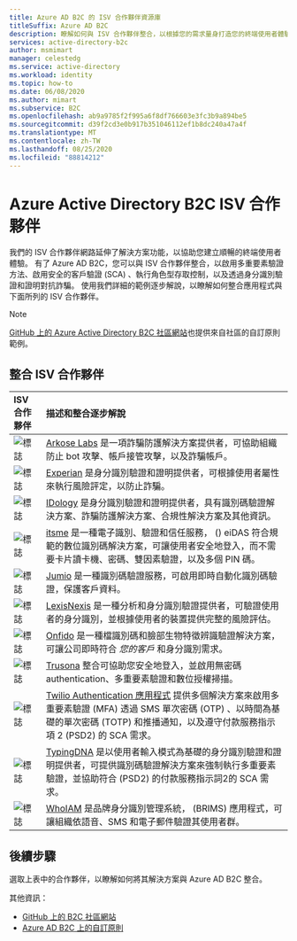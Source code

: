 ```yaml
---
title: Azure AD B2C 的 ISV 合作夥伴資源庫
titleSuffix: Azure AD B2C
description: 瞭解如何與 ISV 合作夥伴整合，以根據您的需求量身打造您的終端使用者體驗。 我們的合作夥伴網路延伸了解決方案功能;啟用 MFA、保護客戶驗證、角色型存取控制;透過身份驗證驗證來對抗詐騙。
services: active-directory-b2c
author: msmimart
manager: celestedg
ms.service: active-directory
ms.workload: identity
ms.topic: how-to
ms.date: 06/08/2020
ms.author: mimart
ms.subservice: B2C
ms.openlocfilehash: ab9a9785f2f995a6f8df766603e3fc3b9a894be5
ms.sourcegitcommit: d39f2cd3e0b917b351046112ef1b8dc240a47a4f
ms.translationtype: MT
ms.contentlocale: zh-TW
ms.lasthandoff: 08/25/2020
ms.locfileid: "88814212"
---
```

# <a name="azure-active-directory-b2c-isv-partners"></a>Azure Active Directory B2C ISV 合作夥伴

我們的 ISV 合作夥伴網路延伸了解決方案功能，以協助您建立順暢的終端使用者體驗。 有了 Azure AD B2C，您可以與 ISV 合作夥伴整合，以啟用多重要素驗證方法、啟用安全的客戶驗證 (SCA) 、執行角色型存取控制，以及透過身分識別驗證和證明對抗詐騙。 使用我們詳細的範例逐步解說，以瞭解如何整合應用程式與下面所列的 ISV 合作夥伴。

>[!NOTE]
>[GitHub 上的 Azure Active Directory B2C 社區網站](https://azure-ad-b2c.github.io/azureadb2ccommunity.io/)也提供來自社區的自訂原則範例。

## <a name="integration-isv-partners"></a>整合 ISV 合作夥伴

| ISV 合作夥伴 | 描述和整合逐步解說  |
| :--- | :--- |
| ![標誌](./media/partner-gallery/arkose-logo.png) | [Arkose Labs](./partner-arkose-labs.md) 是一項詐騙防護解決方案提供者，可協助組織防止 bot 攻擊、帳戶接管攻擊，以及詐騙帳戶。
| ![標誌](./media/partner-gallery/experian-logo.png) | [Experian](./partner-experian.md) 是身分識別驗證和證明提供者，可根據使用者屬性來執行風險評定，以防止詐騙。|
| ![標誌](./media/partner-gallery/idology-logo.png) | [IDology](./partner-idology.md) 是身分識別驗證和證明提供者，具有識別碼驗證解決方案、詐騙防護解決方案、合規性解決方案及其他資訊。|
| ![標誌](./media/partner-gallery/itsme-logo.png) | [itsme](./partner-itsme.md) 是一種電子識別、驗證和信任服務， () eiDAS 符合規範的數位識別碼解決方案，可讓使用者安全地登入，而不需要卡片讀卡機、密碼、雙因素驗證，以及多個 PIN 碼。 |
| ![標誌](./media/partner-gallery/jumio-logo.png) | [Jumio](./partner-jumio.md) 是一種識別碼驗證服務，可啟用即時自動化識別碼驗證，保護客戶資料。 |
| ![標誌](./media/partner-gallery/lexisnexis-logo.png) | [LexisNexis](./partner-lexisnexis.md) 是一種分析和身分識別驗證提供者，可驗證使用者的身分識別，並根據使用者的裝置提供完整的風險評估。 |
| ![標誌](./media/partner-gallery/onfido-logo.png) | [Onfido](./partner-onfido.md) 是一種檔識別碼和臉部生物特徵辨識驗證解決方案，可讓公司即時符合 *您的客戶* 和身分識別需求。  |
| ![標誌](./media/partner-gallery/trusona-logo.png) | [Trusona](./partner-trusona.md) 整合可協助您安全地登入，並啟用無密碼 authentication、多重要素驗證和數位授權掃描。|
| ![標誌](./media/partner-gallery/twilio-logo.png) | [Twilio Authentication 應用程式](./partner-twilio.md) 提供多個解決方案來啟用多重要素驗證 (MFA) 透過 SMS 單次密碼 (OTP) 、以時間為基礎的單次密碼 (TOTP) 和推播通知，以及遵守付款服務指示項 2 (PSD2) 的 SCA 需求。|
| ![標誌](./media/partner-gallery/typingdna-logo.png) | [TypingDNA](./partner-typingdna.md) 是以使用者輸入模式為基礎的身分識別驗證和證明提供者，可提供識別碼驗證解決方案來強制執行多重要素驗證，並協助符合 (PSD2) 的付款服務指示詞2的 SCA 需求。 |
| ![標誌](./media/partner-gallery/whoiam-logo.png) | [WhoIAM](./partner-whoiam.md) 是品牌身分識別管理系統， (BRIMS) 應用程式，可讓組織依語音、SMS 和電子郵件驗證其使用者群。 

## <a name="next-steps"></a>後續步驟

選取上表中的合作夥伴，以瞭解如何將其解決方案與 Azure AD B2C 整合。

其他資訊：

- [GitHub 上的 B2C 社區網站](https://azure-ad-b2c.github.io/azureadb2ccommunity.io/)
- [Azure AD B2C 上的自訂原則](custom-policy-overview.md)

